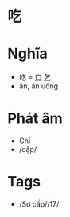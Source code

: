# 吃

# Nghĩa
* 吃 = [口](口.md) [乞](乞.md)
* ăn, ăn uống

# Phát âm
* Chī
*  /cập/

# Tags
* /Sơ cấp//17/

<script>window.HANZI_FIELD='吃';</script>
